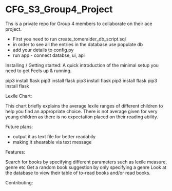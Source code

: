 # CFG_S3_Group4_Project
Ths is a private repo for Group 4 members to collaborate on their ace project.

- First you need to run create_tomeraider_db_script.sql 
- in order to see all the entries in the database use populate db
- add your details to config.py
- run app - connect databse, ui, api

Installing / Getting started: 
A quick introduction of the minimal setup you need to get Feels up & running.

pip3 install flask 
pip3 install flask 
pip3 install flask 
pip3 install flask 
pip3 install flask 


Lexile Chart:

This chart briefly explains the average lexile ranges of different children to help you find an appropriate choice. 
There is not average given for very young children as there is no expectation placed on their reading ability.

Future plans:

- output it as text file for better readabily 
- making it shearable via text message

Features: 

Search for books by specifying different parameters such as lexile measure, genre etc
Get a random book suggestion by only specifying a genre
Look at the database to view their table of to-read books and/or read books.

Contributing: 





